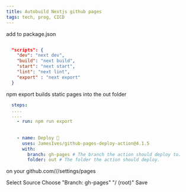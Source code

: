 ```yaml
---
title: Autobuild Nextjs github pages
tags: tech, prog, CICD
---
```


add to package.json
```json

  "scripts": {
    "dev": "next dev",
    "build": "next build",
    "start": "next start",
    "lint": "next lint",
    "export" : "next export"
  }
```

npm export builds static pages into the out folder


```yml
  steps:
  ....
  ....
    - run: npm run export
    
    
    - name: Deploy 🚀
      uses: JamesIves/github-pages-deploy-action@4.1.5
      with:
        branch: gh-pages # The branch the action should deploy to.
        folder: out # The folder the action should deploy.
```

on your github.com/<username>/<repo>/settings/pages

Select Source
Choose "Branch: gh-pages"  "/ (root)"
Save
